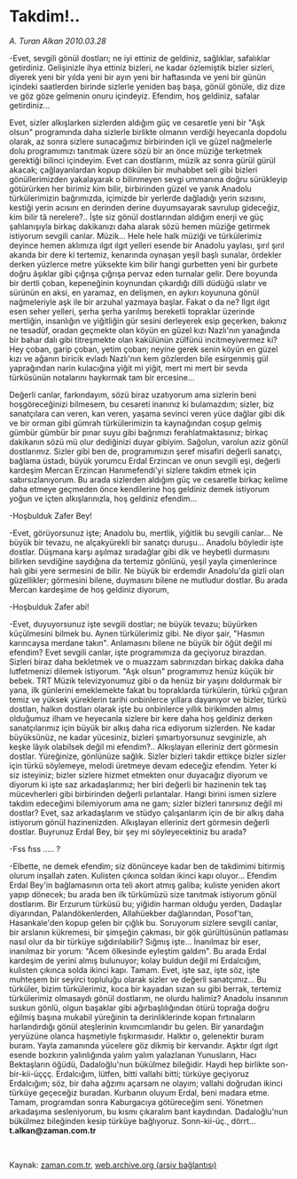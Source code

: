 # Takdim!..

*A. Turan Alkan 2010.03.28*

<tr><td class="metin" colspan="2" style="padding-top: 20px; padding-left: 5px; ">-Evet, sevgili gönül dostları; ne iyi ettiniz de geldiniz, sağlıklar, safalıklar getirdiniz. Gelişinizle ihya ettiniz bizleri, ne kadar özlemiştik bizler sizleri, diyerek yeni bir yılda yeni bir ayın yeni bir haftasında ve yeni bir günün içindeki saatlerden birinde sizlerle yeniden baş başa, gönül gönüle, diz dize ve göz göze gelmenin onuru içindeyiz. Efendim, hoş geldiniz, safalar getirdiniz...</td></tr><tr><td class="metin" colspan="2" style="padding-top: 20px; padding-left: 5px; "><p> Evet, sizler alkışlarken sizlerden aldığım güç ve cesaretle yeni bir "Aşk olsun" programında daha sizlerle birlikte olmanın verdiği heyecanla dopdolu olarak, az sonra sizlere sunacağımız birbirinden içli ve güzel nağmelerle dolu programımızı tanıtmak üzere sözü bir an önce müziğe terketmek gerektiği bilinci içindeyim. Evet can dostlarım, müzik az sonra gürül gürül akacak; çağlayanlardan kopup dökülen bir muhabbet seli gibi bizleri gönüllerimizden yakalayarak o bilinmeyen sevgi ummanına doğru sürükleyip götürürken her birimiz kim bilir, birbirinden güzel ve yanık Anadolu türkülerimizin bağrımızda, içimizde bir yerlerde dağladığı yerin sızısını, kestiği yerin acısını en derinden derine duyumsayarak savrulup gideceğiz, kim bilir tâ nerelere?.. İşte siz gönül dostlarından aldığım enerji ve güç şahlanışıyla birkaç dakikanızı daha alarak sözü hemen müziğe getirmek istiyorum sevgili canlar. Müzik... Hele hele halk müziği ve türkülerimiz deyince hemen aklımıza ılgıt ılgıt yelleri esende bir Anadolu yaylası, şırıl şırıl akanda bir dere ki tertemiz, kenarında oynaşan yeşil başlı sunalar, ördekler derken yüzlerce metre yüksekte kim bilir hangi gurbetten yeni bir gurbete doğru âşıklar gibi çığrışa çığrışa pervaz eden turnalar gelir. Dere boyunda bir dertli çoban, kepeneğinin koynundan çıkardığı dilli düdüğü ıslatır ve sürünün en aksi, en yaramaz, en delişmen, en aykırı koyununa gönül nağmeleriyle aşk ile bir arzuhal yazmaya başlar. Fakat o da ne? Ilgıt ılgıt esen seher yelleri, şerha şerha yarılmış bereketli topraklar üzerinde mertliğin, insanlığın ve yiğitliğin gür sesini derleyerek esip geçerken, bakınız ne tesadüf, oradan geçmekte olan köyün en güzel kızı Nazlı'nın yanağında bir bahar dalı gibi titreşmekte olan kakülünün zülfünü incitmeyivermez ki? Hey çoban, garip çoban, yetim çoban; neyine gerek senin köyün en güzel kızı ve ağanın biricik evladı Nazlı'nın kem gözlerden bile esirgenmiş gül yaprağından narin kulacığına yiğit mi yiğit, mert mi mert bir sevda türküsünün notalarını haykırmak tam bir ercesine...
<p> Değerli canlar, farkındayım, sözü biraz uzatıyorum ama sizlerin beni hoşgöreceğinizi bilmesem, bu cesareti inanınız ki bulamazdım; sizler, biz sanatçılara can veren, kan veren, yaşama sevinci veren yüce dağlar gibi dik ve bir orman gibi gümrah türkülerimizin ta kaynağından coşup gelmiş gümbür gümbür bir pınar suyu gibi bağrımızı ferahlatmaktasınız; birkaç dakikanın sözü mü olur dediğinizi duyar gibiyim. Sağolun, varolun aziz gönül dostlarımız. Sizler gibi ben de, programımızın şeref misafiri değerli sanatçı, bağlama üstadı, büyük yorumcu Erdal Erzincan ve onun sevgili eşi, değerli kardeşim Mercan Erzincan Hanımefendi'yi sizlere takdim etmek için sabırsızlanıyorum. Bu arada sizlerden aldığım güç ve cesaretle birkaç kelime daha etmeye geçmeden önce kendilerine hoş geldiniz demek istiyorum yoğun ve içten alkışlarınızla, hoş geldiniz efendim...
<p> -Hoşbulduk Zafer Bey!
<p> -Evet, görüyorsunuz işte; Anadolu bu, mertlik, yiğitlik bu sevgili canlar... Ne büyük bir tevazu, ne alçakyürekli bir sanatçı duruşu... Anadolu böyledir işte dostlar. Düşmana karşı aşılmaz sıradağlar gibi dik ve heybetli durmasını bilirken sevdiğine saydığına da tertemiz gönlünü, yeşil yayla çimenlerince halı gibi yere sermesini de bilir. Ne büyük bir erdemdir Anadolu'da gizli olan güzellikler; görmesini bilene, duymasını bilene ne mutludur dostlar. Bu arada Mercan kardeşime de hoş geldiniz diyorum,
<p> -Hoşbulduk Zafer abi!
<p> -Evet, duyuyorsunuz işte sevgili dostlar; ne büyük tevazu; büyürken küçülmesini bilmek bu. Aynen türkülerimiz gibi. Ne diyor şair, "Hasmın karıncaysa merdane takın". Anlamasını bilene ne büyük bir öğüt değil mi efendim? Evet sevgili canlar, işte programımıza da geçiyoruz birazdan. Sizleri biraz daha bekletmek ve o muazzam sabrınızdan birkaç dakika daha lutfetmenizi dilemek istiyorum. "Aşk olsun" programımız henüz küçük bir bebek. TRT Müzik televizyonumuz gibi o da henüz bir yaşını doldurmak bir yana, ilk günlerini emeklemekte fakat bu topraklarda türkülerin, türkü çığıran temiz ve yüksek yüreklerin tarihi onbinlerce yıllara dayanıyor ve bizler, türkü dostları, halkın dostları olarak işte bu onbinlerce yıllık birikimden almış olduğumuz ilham ve heyecanla sizlere bir kere daha hoş geldiniz derken sanatçılarımız için büyük bir alkış daha rica ediyorum sizlerden. Ne kadar büyüksünüz, ne kadar yücesiniz, bizleri şımartıyorsunuz sevginizle, ah keşke lâyık olabilsek değil mi efendim?.. Alkışlayan elleriniz dert görmesin dostlar. Yüreğinize, gönlünüze sağlık. Sizler bizleri takdir ettikçe bizler sizler için türkü söylemeye, melodi üretmeye devam edeceğiz efendim. Yeter ki siz isteyiniz; bizler sizlere hizmet etmekten onur duyacağız diyorum ve diyorum ki işte saz arkadaşlarımız; her biri değerli bir hazinenin tek taş mücevherleri gibi birbirinden değerli pırlantalar. Hangi birini ismen sizlere takdim edeceğimi bilemiyorum ama ne gam; sizler bizleri tanırsınız değil mi dostlar? Evet, saz arkadaşlarım ve stüdyo çalışanlarım için de bir alkış daha istiyorum gönül hazinenizden. Alkışlayan elleriniz dert görmesin değerli dostlar. Buyrunuz Erdal Bey, bir şey mi söyleyecektiniz bu arada?
<p> -Fss fıss ..... ?
<p> -Elbette, ne demek efendim; siz dönünceye kadar ben de takdimimi bitirmiş olurum inşallah zaten. Kulisten çıkınca soldan ikinci kapı oluyor... Efendim Erdal Bey'in bağlamasının orta teli akort atmış galiba; kuliste yeniden akort yapıp dönecek; bu arada ben ilk türkümüzü size tanıtmak istiyorum gönül dostlarım. Bir Erzurum türküsü bu; yiğidin harman olduğu yerden, Dadaşlar diyarından, Palandökenlerden, Allahüekber dağlarından, Posof'tan, Hasankale'den kopup gelen bir çığlık bu. Soruyorum sizlere sevgili canlar, bir arslanın kükremesi, bir şimşeğin çakması, bir gök gürültüsünün patlaması nasıl olur da bir türküye sığdırılabilir? Sığmış işte... İnanılmaz bir eser, inanılmaz bir yorum: "Acem ölkesinde eyleştim galdım". Bu arada Erdal kardeşim de yerini almış bulunuyor; kolay buldun değil mi Erdalcığım, kulisten çıkınca solda ikinci kapı. Tamam. Evet, işte saz, işte söz, işte muhteşem bir seyirci topluluğu olarak sizler ve değerli sanatçımız... Bu türküler, bizim türkülerimiz, koca bir kayadan sızan su gibi berrak, tertemiz türkülerimiz olmasaydı gönül dostlarım, ne olurdu halimiz? Anadolu insanının suskun gönlü, olgun başaklar gibi ağırbaşlılığından ötürü toprağa doğru eğilmiş başına mukabil yüreğinin ta derinliklerinde kopan fırtınaların harlandırdığı gönül ateşlerinin kıvımcımlarıdır bu gelen. Bir yanardağın yeryüzüne olanca haşmetiyle fışkırmasıdır. Halktır o, gelenektir buram buram. Yayla zamanında yücelere göz dikmiş bir kervandır. Aşktır ılgıt ılgıt esende bozkırın yalınlığında yalım yalım yalazlanan Yunusların, Hacı Bektaşların öğüdü, Dadaloğlu'nun bükülmez bileğidir. Haydi hep birlikte son-bir-kii-üççç. Erdalcığım, lütfen, bitti vallahi bitti; türküye geçiyoruz Erdalcığım; söz, bir daha ağzımı açarsam ne olayım; vallahi doğrudan ikinci türküye geçeceğiz buradan. Kurbanın oluyum Erdal, beni madara etme. Tamam, programdan sonra Kaburgacıya götüreceğim seni. Yönetmen arkadaşıma sesleniyorum, bu kısmı çıkaralım bant kaydından. Dadaloğlu'nun bükülmez bileğinden kesip türküye bağlıyoruz. Sonn-kii-üç., dörrt... <b>t.alkan@zaman.com.tr</b>
<p><br/></p></p></p></p></p></p></p></p></p></td></tr>

Kaynak: [zaman.com.tr](http://zaman.com.tr/yazar.do?yazino=966383), [web.archive.org (arşiv bağlantısı)](http://web.archive.org/web/20100403131652/http://www.zaman.com.tr:80/yazar.do?yazino=966383)
